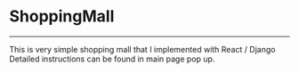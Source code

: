 # ShoppingMall
--------------------------
This is very simple shopping mall that I implemented with React / Django  
Detailed instructions can be found in main page pop up.  
